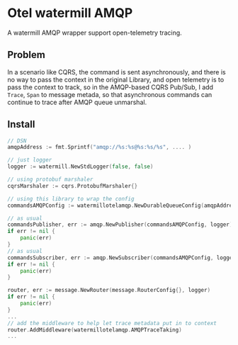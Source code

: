 # Otel watermill AMQP
A watermill AMQP wrapper support open-telemetry tracing.

## Problem
In a scenario like CQRS, the command is sent asynchronously, and there is no way to pass the context in the original Library, and open telemetry is to pass the context to track, so in the AMQP-based CQRS Pub/Sub, I add `Trace`, `Span` to message metada, so that asynchronous commands can continue to trace after AMQP queue unmarshal.

## Install

``` go
// DSN
amqpAddress := fmt.Sprintf("amqp://%s:%s@%s:%s/%s", .... )

// just logger
logger := watermill.NewStdLogger(false, false)

// using protobuf marshaler
cqrsMarshaler := cqrs.ProtobufMarshaler{}

// using this library to wrap the config
commandsAMQPConfig := watermillotelamqp.NewDurableQueueConfig(amqpAddress)

// as usual
commandsPublisher, err := amqp.NewPublisher(commandsAMQPConfig, logger)
if err != nil {
    panic(err)
}
// as usual
commandsSubscriber, err := amqp.NewSubscriber(commandsAMQPConfig, logger)
if err != nil {
    panic(err)
}

router, err := message.NewRouter(message.RouterConfig{}, logger)
if err != nil {
    panic(err)
}
...
// add the middleware to help let trace metadata put in to context
router.AddMiddleware(watermillotelamqp.AMQPTraceTaking)
...
```
